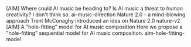 [AIM] Where could AI music be heading to?
Is AI music a threat to human creativity? I don't think so.
ai-music-direction
Nature 2.0 - a mind-blowing approach
Trent McConaghy introduced an idea on Nature 2.0
nature-v2
[AIM] A "hole-fitting" model for AI music composition
Here we propose a "hole-fitting" sequential model for AI music composition.
aim-hole-fitting-model